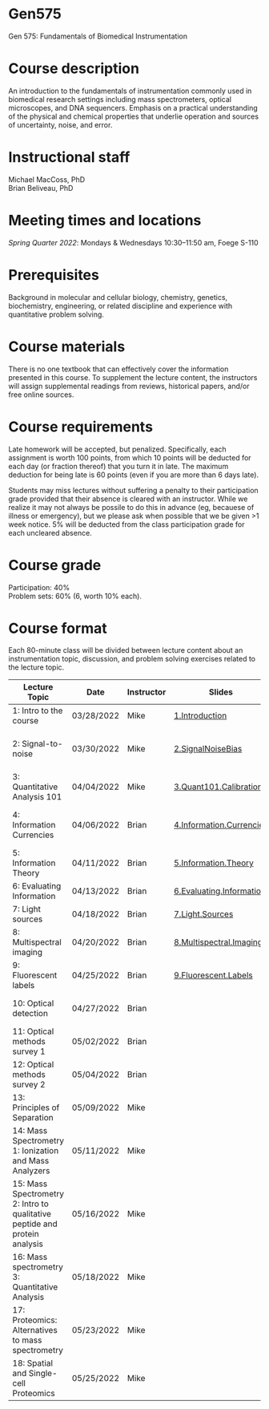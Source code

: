 # Gen575
Gen 575: Fundamentals of Biomedical Instrumentation

# Course description
An introduction to the fundamentals of instrumentation commonly used in biomedical research settings including mass spectrometers, optical microscopes, and DNA sequencers. Emphasis on a practical understanding of the physical and chemical properties that underlie operation and sources of uncertainty, noise, and error.

# Instructional staff
Michael MacCoss, PhD \
Brian Beliveau, PhD

# Meeting times and locations
_Spring Quarter 2022_: Mondays & Wednesdays 10:30–11:50 am, Foege S-110

# Prerequisites
Background in molecular and cellular biology, chemistry, genetics, biochemistry, engineering, or related discipline and experience with quantitative problem solving.

# Course materials
There is no one textbook that can effectively cover the information presented in this course. To supplement the lecture content, the instructors will assign supplemental readings from reviews, historical papers, and/or free online sources.

# Course requirements
Late homework will be accepted, but penalized. Specifically, each assignment is worth 100 points, from which 10 points will be deducted for each day (or fraction thereof) that you turn it in late. The maximum deduction for being late is 60 points (even if you are more than 6 days late).

Students may miss lectures without suffering a penalty to their participation grade provided that their absence is cleared with an instructor. While we realize it may not always be possile to do this in advance (eg, becauese of illness or emergency), but we please ask when possible that we be given >1 week notice. 5% will be deducted from the class participation grade for each uncleared absence.

# Course grade
Participation: 40% \
Problem sets: 60% (6, worth 10% each).

# Course format
Each 80-minute class will be divided between lecture content about an instrumentation topic, discussion, and problem solving exercises related to the lecture topic.

| Lecture Topic                                                              | Date       | Instructor | Slides                        | Readings                           | Assignments             |
|----------------------------------------------------------------------------|------------|------------|-------------------------------|------------------------------------|-------------------------|
| 1: Intro to the course                                                     | 03/28/2022 | Mike       | [1.Introduction](/lectures/1.Introduction.pptx)              |[1.ScienceTechnology.Brooks](/readings/1.ScienceTechnology.Brooks.pdf)<br/> [1.Annurev.Anchem.Hood](/readings/1.Annurev.Anchem.Hood.pdf)                                   |                         |
| 2: Signal-to-noise                                                         | 03/30/2022 | Mike       | [2.SignalNoiseBias](/lectures/2.SignalNoiseBias.pptx)                     | [2.Agilent.Signal-Noise](/readings/2.Agilent.Signal-Noise.pdf)<br/> [2.JCE.SN.Coor](/readings/2.JCE.SN.Coor.pdf)<br/> [2.JCE.ShotNoise.Mclain-Wright](/readings/2.JCE.ShotNoise.Mclain-Wright.pdf)                                   |                         |
| 3: Quantitative Analysis 101                                               | 04/04/2022 | Mike       | [3.Quant101.Calibration](/lectures/3.Quant101.Calibration.pptx)              | [3.NIST.Calibration](https://www.itl.nist.gov/div898/handbook/mpc/section3/mpc3.htm)<br/> [3.LOB-LOD-LOQ.Armbruster](/readings/3.LOB-LOD-LOQ.Armbruster.pdf)<br/> [3.Shimadzu.TOF.Calibration](/readings/3.Shimadzu.TOF.Calibration.pdf)                                 |                         |
| 4: Information Currencies                                                  | 04/06/2022 | Brian      |  [4.Information.Currencies](/lectures/4.Information.Currencies.pptx)                             | [4.NASA.EM.book](/readings/4.NASA.EM.book.pdf)<br/> [4.NASA.EM.graphic](/readings/4.NASA.EM.graphic.jpeg)<br/> [4.NIST.SP.1247](/readings/4.NIST.SP.1247.pdf)<br/>  [4.photoelectric.effect.pdf](/readings/4.photoelectric.effect.pdf)                                   |                         |
| 5: Information Theory                                                      | 04/11/2022 | Brian      | [5.Information.Theory](/lectures/5.Information.Theory.pptx)                              | [5.Guardian.Fourier.Transforms](/readings/5.Guardian.Fourier.Transforms.pdf)<br/> [5.Guardian.Shannon](/readings/5.Guardian.Shannon.pdf)<br/> [5.Sampling](/readings/5.Sampling.pdf)                                   |                         |
| 6: Evaluating Information                                                  | 04/13/2022 | Brian      | [6.Evaluating.Information](/lectures/6.Evaluating.Information.pptx)                              | [6.ejifcc.testing.pdf](/readings/6.ejifcc.testing.pdf)<br/> [6.Montparnasse.Accident.pdf](/readings/6.Montparnasse.Accident.pdf)                                 |                         |
| 7: Light sources                                                           | 04/18/2022 | Brian      | [7.Light.Sources](/lectures/7.Light.Sources.pptx)                             | [7.Laser.History](/readings/7.Laser.History.pdf)<br/>[7.Lamps](/readings/7.Lamps.pdf)                                   |                         |
| 8: Multispectral imaging                                                   | 04/20/2022 | Brian      | [8.Multispectral.Imaging](/lectures/8.Multispectral.Imaging.pptx)                              | [8.Chroma.dichroics](/readings/8.chroma.dichroics.pdf)<br/>[8.Edmund.filters](/readings/8.Edmund.filters.pdf)                                   | [575.win.2022.PS1](/assignments/575.win.2022.PS1.docx)<br/>[tabulated.cake.scores](/assignments/tabulated.cake.scores.xlsx)                       |
| 9: Fluorescent labels                                                      | 04/25/2022 | Brian      | [9.Fluorescent.Labels](/lectures/9.Fluorescent.Labels.pptx)                              | [9.Dyes](/readings/9.Dyes.pdf)<br/>[9.GFP.history](/readings/9.GFP.history.pdf)                                    |                         |
| 10: Optical detection                                                      | 04/27/2022 | Brian      |                               | [10.FACS.detectors](/readings/10.FACS.detectors.pdf)<br/>[10.Prime95B.sCMOS](/readings/10.Prime95B.sCMOS.pdf)<br/>[10.Zeiss.PSF](/readings/10.Zeiss.PSF.pdf)                                   |                         |
| 11: Optical methods survey 1                                               | 05/02/2022 | Brian      |                               |                                    |                         |
| 12: Optical methods survey 2                                               | 05/04/2022 | Brian      |                               |                                    |                         |
| 13: Principles of Separation                                               | 05/09/2022 | Mike       |                               |                                    |                         |
| 14: Mass Spectrometry 1: Ionization and Mass Analyzers                     | 05/11/2022 | Mike       |                               |                                    |                         |
| 15: Mass Spectrometry 2: Intro to qualitative peptide and protein analysis | 05/16/2022 | Mike       |                               |                                    |                         |
| 16: Mass spectrometry 3: Quantitative Analysis                             | 05/18/2022 | Mike       |                               |                                    |                         |
| 17: Proteomics: Alternatives to mass spectrometry                          | 05/23/2022 | Mike       |                               |                                    |                         |
| 18: Spatial and Single-cell Proteomics                                     | 05/25/2022 | Mike       |                               |                                    |                         |
